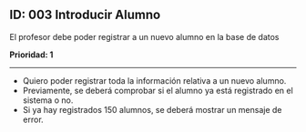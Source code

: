## ID: 003 Introducir Alumno
El profesor debe poder registrar a un nuevo alumno en la base de datos

**Prioridad: 1**

---

 - Quiero poder registrar toda la información relativa a un nuevo alumno.
 - Previamente, se deberá comprobar si el alumno ya está registrado en el sistema o no.
 - Si ya hay registrados 150 alumnos, se deberá mostrar un mensaje de error. 
